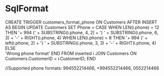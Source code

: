 # SqlFormat

CREATE TRIGGER customers_format_phone
ON Customers
AFTER INSERT
AS
BEGIN
UPDATE Customers
SET Phone = 
        CASE 
			WHEN LEN(i.phone) = 12
					THEN '+ 994 (' + SUBSTRING(i.phone, 4, 2)
						+ ') '
						+ SUBSTRING(i.phone, 6, 3)
						+ '-'
						+ RIGHT(i.phone, 4)
            WHEN LEN(i.phone) = 8
                THEN '+ 994 (' + left(i.phone, 2)
                    + ') '
                    + SUBSTRING(i.phone, 3, 3)
                    + '-'
                    + RIGHT(i.phone, 4)
            ELSE    
               'Wrong phone format'
        END
    FROM
        inserted i
    JOIN
        Customers 
        ON Customers.CustomerID = i.CustomerID;
END



//Supported phone formats: 994552214466, +994552214466, 0552214466
